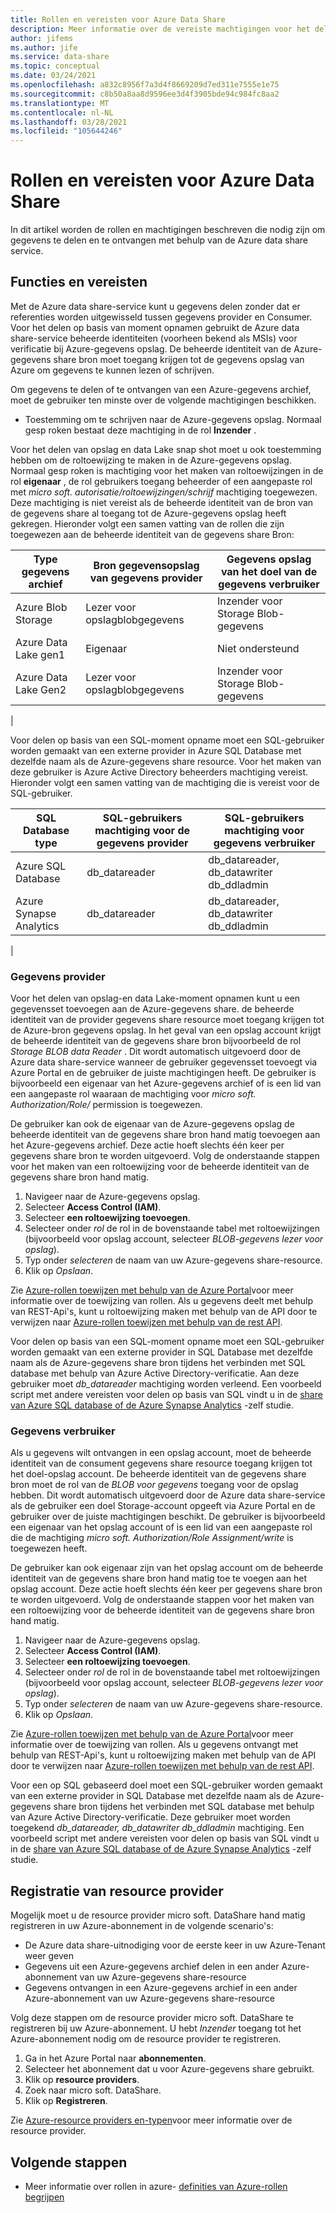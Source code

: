 ```yaml
---
title: Rollen en vereisten voor Azure Data Share
description: Meer informatie over de vereiste machtigingen voor het delen en ontvangen van gegevens met behulp van Azure data share.
author: jifems
ms.author: jife
ms.service: data-share
ms.topic: conceptual
ms.date: 03/24/2021
ms.openlocfilehash: a832c8956f7a3d4f8669209d7ed311e7555e1e75
ms.sourcegitcommit: c8b50a8aa8d9596ee3d4f3905bde94c984fc8aa2
ms.translationtype: MT
ms.contentlocale: nl-NL
ms.lasthandoff: 03/28/2021
ms.locfileid: "105644246"
---
```

# <a name="roles-and-requirements-for-azure-data-share"></a>Rollen en vereisten voor Azure Data Share 

In dit artikel worden de rollen en machtigingen beschreven die nodig zijn om gegevens te delen en te ontvangen met behulp van de Azure data share service. 

## <a name="roles-and-requirements"></a>Functies en vereisten

Met de Azure data share-service kunt u gegevens delen zonder dat er referenties worden uitgewisseld tussen gegevens provider en Consumer. Voor het delen op basis van moment opnamen gebruikt de Azure data share-service beheerde identiteiten (voorheen bekend als MSIs) voor verificatie bij Azure-gegevens opslag. De beheerde identiteit van de Azure-gegevens share bron moet toegang krijgen tot de gegevens opslag van Azure om gegevens te kunnen lezen of schrijven.

Om gegevens te delen of te ontvangen van een Azure-gegevens archief, moet de gebruiker ten minste over de volgende machtigingen beschikken. 

* Toestemming om te schrijven naar de Azure-gegevens opslag. Normaal gesp roken bestaat deze machtiging in de rol **Inzender** .

Voor het delen van opslag en data Lake snap shot moet u ook toestemming hebben om de roltoewijzing te maken in de Azure-gegevens opslag. Normaal gesp roken is machtiging voor het maken van roltoewijzingen in de rol **eigenaar** , de rol gebruikers toegang beheerder of een aangepaste rol met *micro soft. autorisatie/roltoewijzingen/schrijf* machtiging toegewezen. Deze machtiging is niet vereist als de beheerde identiteit van de bron van de gegevens share al toegang tot de Azure-gegevens opslag heeft gekregen. Hieronder volgt een samen vatting van de rollen die zijn toegewezen aan de beheerde identiteit van de gegevens share Bron:

|**Type gegevens archief**|**Bron gegevensopslag van gegevens provider**|**Gegevens opslag van het doel van de gegevens verbruiker**|
|---|---|---|
|Azure Blob Storage| Lezer voor opslagblobgegevens | Inzender voor Storage Blob-gegevens
|Azure Data Lake gen1 | Eigenaar | Niet ondersteund
|Azure Data Lake Gen2 | Lezer voor opslagblobgegevens | Inzender voor Storage Blob-gegevens
|

Voor delen op basis van een SQL-moment opname moet een SQL-gebruiker worden gemaakt van een externe provider in Azure SQL Database met dezelfde naam als de Azure-gegevens share resource. Voor het maken van deze gebruiker is Azure Active Directory beheerders machtiging vereist. Hieronder volgt een samen vatting van de machtiging die is vereist voor de SQL-gebruiker.

|**SQL Database type**|**SQL-gebruikers machtiging voor de gegevens provider**|**SQL-gebruikers machtiging voor gegevens verbruiker**|
|---|---|---|
|Azure SQL Database | db_datareader | db_datareader, db_datawriter db_ddladmin
|Azure Synapse Analytics | db_datareader | db_datareader, db_datawriter db_ddladmin
|

### <a name="data-provider"></a>Gegevens provider
Voor het delen van opslag-en data Lake-moment opnamen kunt u een gegevensset toevoegen aan de Azure-gegevens share. de beheerde identiteit van de provider gegevens share resource moet toegang krijgen tot de Azure-bron gegevens opslag. In het geval van een opslag account krijgt de beheerde identiteit van de gegevens share bron bijvoorbeeld de rol *Storage BLOB data Reader* . Dit wordt automatisch uitgevoerd door de Azure data share-service wanneer de gebruiker gegevensset toevoegt via Azure Portal en de gebruiker de juiste machtigingen heeft. De gebruiker is bijvoorbeeld een eigenaar van het Azure-gegevens archief of is een lid van een aangepaste rol waaraan de machtiging voor *micro soft. Authorization/Role/* permission is toegewezen. 

De gebruiker kan ook de eigenaar van de Azure-gegevens opslag de beheerde identiteit van de gegevens share bron hand matig toevoegen aan het Azure-gegevens archief. Deze actie hoeft slechts één keer per gegevens share bron te worden uitgevoerd. Volg de onderstaande stappen voor het maken van een roltoewijzing voor de beheerde identiteit van de gegevens share bron hand matig.  

1. Navigeer naar de Azure-gegevens opslag.
1. Selecteer **Access Control (IAM)**.
1. Selecteer **een roltoewijzing toevoegen**.
1. Selecteer onder *rol* de rol in de bovenstaande tabel met roltoewijzingen (bijvoorbeeld voor opslag account, selecteer *BLOB-gegevens lezer voor opslag*).
1. Typ onder *selecteren* de naam van uw Azure-gegevens share-resource.
1. Klik op *Opslaan*.

Zie [Azure-rollen toewijzen met behulp van de Azure Portal](../role-based-access-control/role-assignments-portal.md)voor meer informatie over de toewijzing van rollen. Als u gegevens deelt met behulp van REST-Api's, kunt u roltoewijzing maken met behulp van de API door te verwijzen naar [Azure-rollen toewijzen met behulp van de rest API](../role-based-access-control/role-assignments-rest.md). 

Voor delen op basis van een SQL-moment opname moet een SQL-gebruiker worden gemaakt van een externe provider in SQL Database met dezelfde naam als de Azure-gegevens share bron tijdens het verbinden met SQL database met behulp van Azure Active Directory-verificatie. Aan deze gebruiker moet *db_datareader* machtiging worden verleend. Een voorbeeld script met andere vereisten voor delen op basis van SQL vindt u in de [share van Azure SQL database of de Azure Synapse Analytics](how-to-share-from-sql.md) -zelf studie. 

### <a name="data-consumer"></a>Gegevens verbruiker
Als u gegevens wilt ontvangen in een opslag account, moet de beheerde identiteit van de consument gegevens share resource toegang krijgen tot het doel-opslag account. De beheerde identiteit van de gegevens share bron moet de rol van de *BLOB voor gegevens* toegang voor de opslag hebben. Dit wordt automatisch uitgevoerd door de Azure data share-service als de gebruiker een doel Storage-account opgeeft via Azure Portal en de gebruiker over de juiste machtigingen beschikt. De gebruiker is bijvoorbeeld een eigenaar van het opslag account of is een lid van een aangepaste rol die de machtiging *micro soft. Authorization/Role Assignment/write* is toegewezen heeft. 

De gebruiker kan ook eigenaar zijn van het opslag account om de beheerde identiteit van de gegevens share bron hand matig toe te voegen aan het opslag account. Deze actie hoeft slechts één keer per gegevens share bron te worden uitgevoerd. Volg de onderstaande stappen voor het maken van een roltoewijzing voor de beheerde identiteit van de gegevens share bron hand matig. 

1. Navigeer naar de Azure-gegevens opslag.
1. Selecteer **Access Control (IAM)**.
1. Selecteer **een roltoewijzing toevoegen**.
1. Selecteer onder *rol* de rol in de bovenstaande tabel met roltoewijzingen (bijvoorbeeld voor opslag account, selecteer *BLOB-gegevens lezer voor opslag*).
1. Typ onder *selecteren* de naam van uw Azure-gegevens share-resource.
1. Klik op *Opslaan*.

Zie [Azure-rollen toewijzen met behulp van de Azure Portal](../role-based-access-control/role-assignments-portal.md)voor meer informatie over de toewijzing van rollen. Als u gegevens ontvangt met behulp van REST-Api's, kunt u roltoewijzing maken met behulp van de API door te verwijzen naar [Azure-rollen toewijzen met behulp van de rest API](../role-based-access-control/role-assignments-rest.md). 

Voor een op SQL gebaseerd doel moet een SQL-gebruiker worden gemaakt van een externe provider in SQL Database met dezelfde naam als de Azure-gegevens share bron tijdens het verbinden met SQL database met behulp van Azure Active Directory-verificatie. Deze gebruiker moet worden toegekend *db_datareader, db_datawriter db_ddladmin* machtiging. Een voorbeeld script met andere vereisten voor delen op basis van SQL vindt u in de [share van Azure SQL database of de Azure Synapse Analytics](how-to-share-from-sql.md) -zelf studie. 

## <a name="resource-provider-registration"></a>Registratie van resource provider 

Mogelijk moet u de resource provider micro soft. DataShare hand matig registreren in uw Azure-abonnement in de volgende scenario's: 

* De Azure data share-uitnodiging voor de eerste keer in uw Azure-Tenant weer geven
* Gegevens uit een Azure-gegevens archief delen in een ander Azure-abonnement van uw Azure-gegevens share-resource
* Gegevens ontvangen in een Azure-gegevens archief in een ander Azure-abonnement van uw Azure-gegevens share-resource

Volg deze stappen om de resource provider micro soft. DataShare te registreren bij uw Azure-abonnement. U hebt *Inzender* toegang tot het Azure-abonnement nodig om de resource provider te registreren.

1. Ga in het Azure Portal naar **abonnementen**.
1. Selecteer het abonnement dat u voor Azure-gegevens share gebruikt.
1. Klik op **resource providers**.
1. Zoek naar micro soft. DataShare.
1. Klik op **Registreren**.
 
Zie [Azure-resource providers en-typen](../azure-resource-manager/management/resource-providers-and-types.md)voor meer informatie over de resource provider.

## <a name="next-steps"></a>Volgende stappen

- Meer informatie over rollen in azure- [definities van Azure-rollen begrijpen](../role-based-access-control/role-definitions.md)